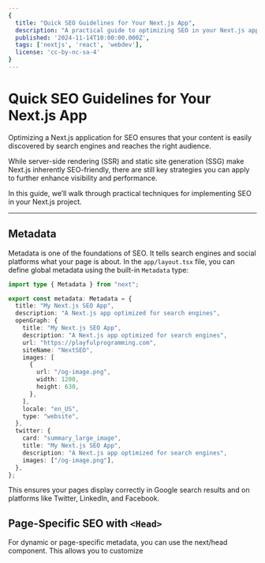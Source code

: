 ```yaml
---
{
  title: "Quick SEO Guidelines for Your Next.js App",
  description: "A practical guide to optimizing SEO in your Next.js application.",
  published: '2024-11-14T10:00:00.000Z',
  tags: ['nextjs', 'react', 'webdev'],
  license: 'cc-by-nc-sa-4'
}
---
```


# Quick SEO Guidelines for Your Next.js App

Optimizing a Next.js application for SEO ensures that your content is easily discovered by search engines and reaches the right audience. 

While server-side rendering (SSR) and static site generation (SSG) make Next.js inherently SEO-friendly, there are still key strategies you can apply to further enhance visibility and performance. 

In this guide, we’ll walk through practical techniques for implementing SEO in your Next.js project.

---

## Metadata

Metadata is one of the foundations of SEO. It tells search engines and social platforms what your page is about. 
In the `app/layout.tsx` file, you can define global metadata using the built-in `Metadata` type:  


```ts
import type { Metadata } from "next";

export const metadata: Metadata = {
  title: "My Next.js SEO App",
  description: "A Next.js app optimized for search engines",
  openGraph: {
    title: "My Next.js SEO App",
    description: "A Next.js app optimized for search engines",
    url: "https://playfulprogramming.com",
    siteName: "NextSEO",
    images: [
      {
        url: "/og-image.png",
        width: 1200,
        height: 630,
      },
    ],
    locale: "en_US",
    type: "website",
  },
  twitter: {
    card: "summary_large_image",
    title: "My Next.js SEO App",
    description: "A Next.js app optimized for search engines",
    images: ["/og-image.png"],
  },
};
```

This ensures your pages display correctly in Google search results and on platforms like Twitter, LinkedIn, and Facebook.

## Page-Specific SEO with `<Head>`

For dynamic or page-specific metadata, you can use the next/head component. This allows you to customize <title> and meta tags per page:

```ts
import Head from "next/head";

export default function HomePage() {
  return (
    <>
      <Head>
        <title>Home - My Next.js SEO App</title>
        <meta
          name="description"
          content="Welcome to my SEO-optimized Next.js app."
        />
        <meta name="robots" content="index, follow" />
      </Head>
      <main>
        <h1>Welcome to My Next.js SEO App</h1>
        <p>
          Optimize your Next.js application for better search engine visibility.
        </p>
      </main>
    </>
  );
}
```
This approach is particularly useful for blogs, e-commerce product pages, or landing pages where metadata must vary.

## Structured Data (JSON-LD)

Structured data helps search engines understand your content better and can enable rich snippets (star ratings, article previews, etc.) in search results.

```ts
<script
  type="application/ld+json"
  dangerouslySetInnerHTML={{
    __html: JSON.stringify({
      "@context": "https://schema.org",
      "@type": "BlogPosting",
      "headline": "Quick SEO Guideline for Next.js App",
      "description": "Learn how to optimize your Next.js app for SEO effectively.",
      "author": {
        "@type": "Person",
        "name": "Your Name"
      },
      "datePublished": "2024-11-14",
      "publisher": {
        "@type": "Organization",
        "name": "Your Company",
        "logo": {
          "@type": "ImageObject",
          "url": "/logo.png"
        }
      }
    }),
  }}
/>
```
Adding schema markup makes your content more likely to stand out in search results.

## Sitemaps

Sitemaps help search engines crawl your site efficiently. With Next.js, you can generate a sitemap using the `sitemap.ts` convention.

1. Create `app/sitemap.ts`:

```ts
import type { MetadataRoute } from "next";

export default function sitemap(): MetadataRoute.Sitemap {
  return [
    {
      url: "https://playfulprogramming.com",
      lastModified: new Date(),
      changeFrequency: "yearly",
      priority: 1,
    },
    {
      url: "https://playfulprogramming.com/about",
      lastModified: new Date(),
      changeFrequency: "monthly",
      priority: 0.8,
    },
    {
      url: "https://playfulprogramming.com/blog",
      lastModified: new Date(),
      changeFrequency: "weekly",
      priority: 0.5,
    },
  ];
}
```
2. Access your sitemap at:

```ts
https://playfulprogramming.com/sitemap.xml
```
You can also dynamically generate entries from your CMS or database so new content is automatically included.

## Robots

The `robots.txt` file guides search engine crawlers on which parts of your site to index. With `next-sitemap`, this file is generated automatically.

Example:

```ts
User-agent: *
Disallow: /admin/
Allow: /

Sitemap: https://playfulprogramming.com/sitemap.xml
```

This ensures sensitive or irrelevant pages aren’t indexed.

## Image Optimization

Optimized images improve both performance and SEO. Best practices:

- Use the `next/image` component for automatic optimization.
- Always provide descriptive `alt` attributes for accessibility and SEO.
- Prefer modern formats (WebP/AVIF) and compress large files.

```ts
import Image from 'next/image';

<Image
  src="/hero.png"
  alt="Hero section image"
  width={1200}
  height={600}
/>
```
## Performance and Core Web Vitals

Google ranks pages partly based on Core Web Vitals (loading speed, interactivity, visual stability). Improve them by:

- Leveraging SSR or SSG for faster first loads.
- Minimizing JavaScript and CSS bundle sizes.
- Using caching and CDN for static assets.
- Avoiding large layout shifts by setting explicit image dimensions.

## Conclusion

To optimize SEO in your Next.js app, focus on:

- ✅ Defining proper metadata and page titles
- ✅ Using `<Head>` for page-specific SEO
- ✅ Adding structured data (JSON-LD)
- ✅ Generating a sitemap and robots.txt
- ✅ Optimizing images for speed and accessibility
- ✅ Improving Core Web Vitals

By applying these practices, your Next.js app will load faster, rank higher, and deliver a better user experience.